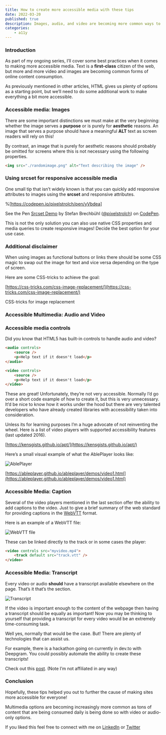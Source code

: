 ```yaml
---
title: How to create more accessible media with these tips
date: 2022-03-20
published: true
description: Images, audio, and video are becoming more common ways to consume content on the web. Use these tips to make sure everyone can enjoy accessible media!
categories:
    - a11y
---
```


### Introduction

As part of my ongoing series, I’ll cover some best practices when it comes to making more accessible media. Text is a **first-class** citizen of the web, but more and more video and images are becoming common forms of online content consumption.

As previously mentioned in other articles, HTML gives us plenty of options as a starting point, but we’ll need to do some additional work to make everything a bit more accessible.

### Accessible media: Images

There are some important distinctions we must make at the very beginning: whether the image serves a **purpose** or is purely for **aesthetic** reasons. An image that serves a purpose should have a meaningful **ALT** text as screen readers will rely on this!

By contrast, an image that is purely for aesthetic reasons should probably be omitted for screens where this is not necessary using the following properties.

```html
<img src="./randomimage.png" alt="Text describing the image" />
```

### Using srcset for responsive accessible media

One small tip that isn’t widely known is that you can quickly add responsive attributes to images using the **srcset** and responsive attributes.

%[https://codepen.io/pixelstrolch/pen/yVbdea]

See the Pen [Srcset Demo](https://codepen.io/pixelstrolch/pen/yVbdea) by Stefan Brechbühl ([@pixelstrolch](https://codepen.io/pixelstrolch)) on [CodePen](https://codepen.io).

This is not the only solution you can also use native CSS properties and media queries to create responsive images! Decide the best option for your use case.

### Additional disclaimer

When using images as functional buttons or links there should be some CSS magic to swap out the image for text and vice versa depending on the type of screen.

Here are some CSS-tricks to achieve the goal:

[https://css-tricks.com/css-image-replacement/](https://css-tricks.com/css-image-replacement/)

CSS-tricks for image replacement

### Accessible Multimedia: Audio and Video

### Accessible media controls

Did you know that HTML5 has built-in controls to handle audio and video?

```html
<audio controls>
	<source />
	<p>Help text if it doesn't load</p>
</audio>

<video controls>
	<source />
	<p>Help text if it doesn't load</p>
</video>
```

These are great! Unfortunately, they’re not very accessible. Normally I’d go over a short code example of how to create it, but this is very unnecessary. It’d be nice to know how it works under the hood but there are very talented developers who have already created libraries with accessibility taken into consideration.

Unless its for learning purposes I’m a huge advocate of not reinventing the wheel. Here is a list of video players with supported accessibility features (last updated 2016).

[https://kensgists.github.io/apt/](https://kensgists.github.io/apt/)

Here’s a small visual example of what the AblePlayer looks like:

![AblePlayer](https://cdn.hashnode.com/res/hashnode/image/upload/v1647782602468/cNt56Lwy3.png)

[https://ableplayer.github.io/ableplayer/demos/video1.html](https://ableplayer.github.io/ableplayer/demos/video1.html)

### Accessible Media: Caption

Several of the video players mentioned in the last section offer the ability to add captions to the video. Just to give a brief summary of the web standard for providing captions in the [WebVTT](https://w3c.github.io/webvtt/) format.

Here is an example of a WebVTT file:

![WebVTT file](https://cdn.hashnode.com/res/hashnode/image/upload/v1647782603949/Hx2FEBqXc.png)

These can be linked directly to the track or in some cases the player:

```html
<video controls src="myvideo.mp4">
	<track default src="track.vtt" />
</video>
```

### Accessible Media: Transcript

Every video or audio **should** have a transcript available elsewhere on the page. That’s it that’s the section.

![Transcript](https://cdn.hashnode.com/res/hashnode/image/upload/v1647782605561/NKwCsFeB0.png)

If the video is important enough to the content of the webpage then having a transcript should be equally as important! Now you may be thinking to yourself that providing a transcript for every video would be an extremely time-consuming task.

Well yes, normally that would be the case. But! There are plenty of technologies that can assist us.

For example, there is a hackathon going on currently in dev.to with Deepgram. You could possibly automate the ability to create these transcripts!

Check out this [post](https://dev.to/devteam/join-us-for-a-new-kind-of-hackathon-on-dev-brought-to-you-by-deepgram-2bjd). (Note I’m not affiliated in any way)

### Conclusion

Hopefully, these tips helped you out to further the cause of making sites more accessible for everyone!

Multimedia options are becoming increasingly more common as tons of content that are being consumed daily is being done so with video or audio-only options.

If you liked this feel free to connect with me on [LinkedIn](https://www.linkedin.com/in/diego-ballesteros-9468a7136/) or [Twitter](https://twitter.com/relatablecoder)
